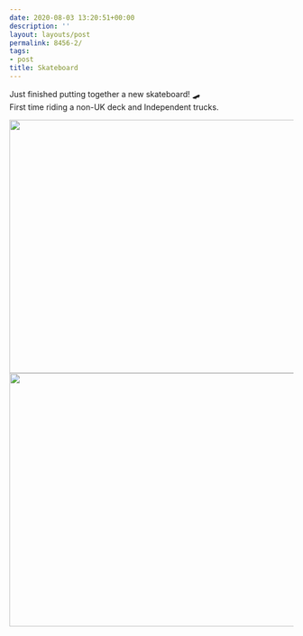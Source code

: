 ```yaml
---
date: 2020-08-03 13:20:51+00:00
description: ''
layout: layouts/post
permalink: 8456-2/
tags:
- post
title: Skateboard
---
```


<p>Just finished putting together a new skateboard! 🛹<br />
First time riding a non-UK deck and Independent trucks.</p>
<p><img loading="lazy" src="https://cdn.chrishannah.me/images/2020/08/1e62416015ce475b830cb6caabf8f38d.jpg" width="600" height="450" alt="" /><img loading="lazy" src="https://cdn.chrishannah.me/images/2020/08/f5a9d5cf54f946c0b54cb5f6097b9d6f.jpg" width="600" height="450" alt="" /></p>
